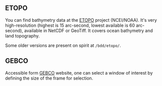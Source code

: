 ## ETOPO

You can find bathymetry data at the [ETOPO](https://www.ncei.noaa.gov/products/etopo-global-relief-model) project (NCEI/NOAA).
It's very high-resolution (highest is 15 arc-second, lowest available is 60 arc-second), available in NetCDF or GeoTiff. It covers ocean bathymetry and land topography.

Some older versions are present on spirit at `/bdd/etopo/`.

## GEBCO
Accessible form [GEBCO](https://www.google.com/search?client=firefox-b-d&q=GEBCO) website, one can select a window of interest by defining the size of the frame for selection.